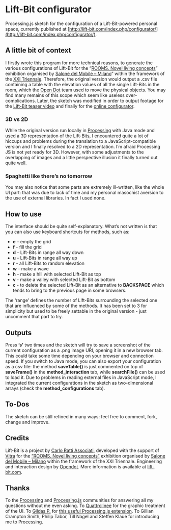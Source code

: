 # Lift-Bit configurator
Processing.js sketch for the configuration of a Lift-Bit-powered personal space, currently published at [http://lift-bit.com/index.php/configurator/](http://lift-bit.com/index.php/configurator/).
## A little bit of context
I firstly wrote this program for more technical reasons, to generate the various configurations of Lift-Bit for the “[ROOMS. Novel living concepts](http://www.salonemilano.it/en/manifestazioni/eventi-appuntamenti/lista-eventi-del-salone/2016/stanze-nuovi-paesaggi-domestici.html)” exhibition organised by [Salone del Mobile – Milano](http://www.salonemilano.it/en/)” within the framework of the [XXI Triennale](http://www.triennale.org/en/).
Therefore, the original version would output a .csv file containing a table with the elevation values of all the single Lift-Bits in the room, which the [Open Dot](http://www.opendotlab.it/) team used to move the physical objects. You may find many remains of this scope which seem like useless over-complications. Later, the sketch was modified in order to output footage for the [Lift-Bit teaser video](http://processingjs.org) and finally for the [online configurator](http://lift-bit.com/index.php/configurator/). 
### 3D vs 2D
While the original version run locally in [Processing](https://processing.org) with Java mode and used a 3D representation of the Lift-Bits, I encountered quite a lot of hiccups and problems during the translation to a JavaScript-compatible version and I finally resolved to a 2D representation. I’m afraid Processing JS is not yet ready for 3D. However, with some adjustments to the overlapping of images and a little perspective illusion it finally turned out quite well.
### Spaghetti like there’s no tomorrow
You may also notice that some parts are extremely ill-written, like the whole UI part: that was due to lack of time and my personal masochist aversion to the use of external libraries. In fact I used none.
## How to use
The interface should be quite self-explanatory. What’s not written is that you can also use keyboard shortcuts for methods, such as:
- **e** – empty the grid
- **f** - fill the grid
- **d** - Lift-Bits in range all way down
- **u** - Lift-Bits in range all way up
- **r** - all Lift-Bits to random elevation
- **w** - make a wave
- **h** - make a hill with selected Lift-Bit as top
- **v** - make a valley with selected Lift-Bit as bottom
- **c** - to delete the selected Lift-Bit as an alternative to **BACKSPACE** which tends to bring to the previous page in some browsers.

The ‘range’ defines the number of Lift-Bits surrounding the selected one that are influenced by some of the methods. It has been set to 3 for simplicity but used to be freely settable in the original version - just uncomment that part to try.
## Outputs
Press **’s’** two times and the sketch will try to save a screenshot of the current configuration as a .png image URI, opening it in a new browser tab. This could take some time depending on your browser and connection speed. If you switch to Java mode, you can also export your configuration as a csv file: the method **saveTable()** is just commented on top of **saveFrame()** in the **method_interaction** tab, while **searchFile()** can be used to load it. 
Due to problems in reading external files in JavaScript mode, I integrated the current configurations in the sketch as two-dimensional arrays (check the **method_configurations** tab).
## To-Dos
The sketch can be still refined in many ways: feel free to comment, fork, change and improve.
## Credits
Lift-Bit is a project by [Carlo Ratti Associati](http://www.carloratti.com), developed with the support of [Vitra](https://www.vitra.com) for the [“ROOMS. Novel living concepts”](http://www.salonemilano.it/en/manifestazioni/eventi-appuntamenti/lista-eventi-del-salone/2016/stanze-nuovi-paesaggi-domestici.html) exhibition organised by [Salone del Mobile – Milano](http://www.salonemilano.it/en/) within the framework of the XXI Triennale. Engineering and interaction design by [Opendot](http://www.opendotlab.it/). More information is available at [lift-bit.com](http://lift-bit.com).
## Thanks
To the [Processing](https://processing.org) and [Processing.js](http://processingjs.org) communities for answering all my questions without me even asking. To [Quattrolinee](http://www.quattrolinee.it) for the graphic treatment of the UI. To [Gildas P.](http://www.gildasp.fr/#/accueil/) for [this useful Processing.js extension](http://playingwithpixels.gildasp.fr/exemples/jprocessingjs/).
To Gillian Crampton Smith, Philip Tabor, Till Nagel and Steffen Klaue for introducing me to Processing.



